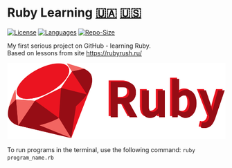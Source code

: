 [//]: <> (Flag symbols were taken from here: https://www.alt-codes.net/flags)
# Ruby Learning [&#127482;&#127462;](https://github.com/RutarAndriy/Ruby_Learning/blob/master/README.md) [&#127482;&#127480;](https://github.com/RutarAndriy/Ruby_Learning/blob/master/README.en.md)

[![License](https://img.shields.io/github/license/RutarAndriy/Ruby_Learning?color=%23FF5555)](https://opensource.org/licenses/MIT)
[![Languages](https://img.shields.io/github/languages/top/RutarAndriy/Ruby_Learning?color=success)](https://github.com/RutarAndriy/Ruby_Learning)
[![Repo-Size](https://img.shields.io/github/repo-size/RutarAndriy/Ruby_Learning)](https://github.com/RutarAndriy/Ruby_Learning)

My first serious project on GitHub - learning Ruby. \
Based on lessons from site https://rubyrush.ru/

<img src="/Ruby.svg" width="515" height="176">

To run programs in the terminal, use the following command: `ruby program_name.rb`
